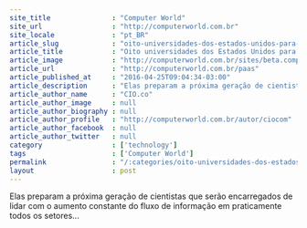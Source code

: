 ```yaml
---
site_title               : "Computer World"
site_url                 : "http://computerworld.com.br"
site_locale              : "pt_BR"
article_slug             : "oito-universidades-dos-estados-unidos-para-se-tornar-um-mestre-em-big-data"
article_title            : "Oito universidades dos Estados Unidos para se tornar um mestre em Big Data"
article_image            : "http://computerworld.com.br/sites/beta.computerworld.com.br/files/news_articles/ux_big_data_analytics.jpg"
article_url              : "http://computerworld.com.br/paas"
article_published_at     : "2016-04-25T09:04:34-03:00"
article_description      : "Elas preparam a próxima geração de cientistas que serão encarregados de lidar com o aumento constante do fluxo de informação em praticamente todos os setores..."
article_author_name      : "CIO.co"
article_author_image     : null
article_author_biography : null
article_author_profile   : "http://computerworld.com.br/autor/ciocom"
article_author_facebook  : null
article_author_twitter   : null
category                 : ['technology']
tags                     : ['Computer World']
permalink                : "/:categories/oito-universidades-dos-estados-unidos-para-se-tornar-um-mestre-em-big-data/"
layout                   : post
---
```


Elas preparam a próxima geração de cientistas que serão encarregados de lidar com o aumento constante do fluxo de informação em praticamente todos os setores...
